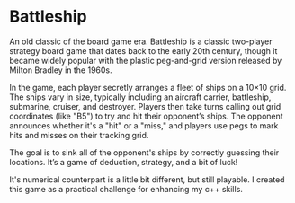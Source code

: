 # Battleship

An old classic of the board game era.
Battleship is a classic two-player strategy board game that dates back to the early 20th century, though it became widely popular with the plastic peg-and-grid version released by Milton Bradley in the 1960s.

In the game, each player secretly arranges a fleet of ships on a 10×10 grid. The ships vary in size, typically including an aircraft carrier, battleship, submarine, cruiser, and destroyer. Players then take turns calling out grid coordinates (like "B5") to try and hit their opponent’s ships. The opponent announces whether it's a "hit" or a "miss," and players use pegs to mark hits and misses on their tracking grid.

The goal is to sink all of the opponent's ships by correctly guessing their locations. It’s a game of deduction, strategy, and a bit of luck!

It's numerical counterpart is a little bit different, but still playable. I created this game as a practical challenge for enhancing my c++ skills.

